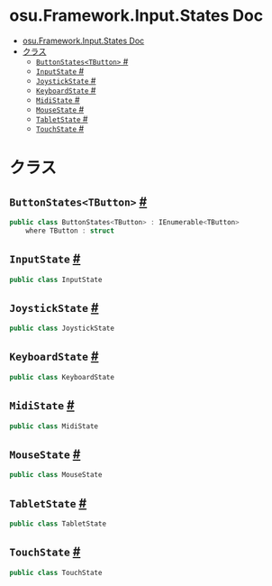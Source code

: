 # osu.Framework.Input.States Doc
- [osu.Framework.Input.States Doc](#osuframeworkinputstates-doc)
- [クラス](#クラス)
  - [`ButtonStates<TButton>` #](#buttonstatestbutton-)
  - [`InputState` #](#inputstate-)
  - [`JoystickState` #](#joystickstate-)
  - [`KeyboardState` #](#keyboardstate-)
  - [`MidiState` #](#midistate-)
  - [`MouseState` #](#mousestate-)
  - [`TabletState` #](#tabletstate-)
  - [`TouchState` #](#touchstate-)

# クラス
## `ButtonStates<TButton>` [#](https://github.com/ppy/osu-framework/blob/master/osu.Framework/Input/States/ButtonStates.cs#L16)
```csharp
public class ButtonStates<TButton> : IEnumerable<TButton>
    where TButton : struct
```

## `InputState` [#](https://github.com/ppy/osu-framework/blob/master/osu.Framework/Input/States/InputState.cs#L11)
```csharp
public class InputState
```

## `JoystickState` [#](https://github.com/ppy/osu-framework/blob/master/osu.Framework/Input/States/JoystickState.cs#L9)
```csharp
public class JoystickState
```

## `KeyboardState` [#](https://github.com/ppy/osu-framework/blob/master/osu.Framework/Input/States/KeyboardState.cs#L8)
```csharp
public class KeyboardState
```

## `MidiState` [#](https://github.com/ppy/osu-framework/blob/master/osu.Framework/Input/States/MidiState.cs#L8)
```csharp
public class MidiState
```

## `MouseState` [#](https://github.com/ppy/osu-framework/blob/master/osu.Framework/Input/States/MouseState.cs#L13)
```csharp
public class MouseState
```

## `TabletState` [#](https://github.com/ppy/osu-framework/blob/master/osu.Framework/Input/States/TabletState.cs#L9)
```csharp
public class TabletState
```

## `TouchState` [#](https://github.com/ppy/osu-framework/blob/master/osu.Framework/Input/States/TouchState.cs#L11)
```csharp
public class TouchState
```